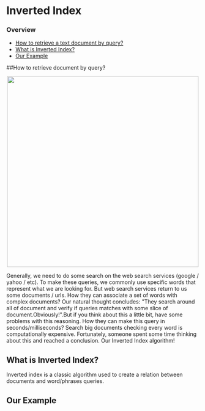 # Inverted Index

### **Overview**
- [How to retrieve a text document by query?](#how-to-retrieve-document-by-query?)
- [What is Inverted Index?](#what-is-inverted-index?)
- [Our Example](#our-example)


##How to retrieve document by query?
<p align="center"><img src = "../resources/query.png" width = "500"></p>
Generally, we need to do some search on the web search services (google / yahoo / etc). To make these queries, we commonly use specific words that represent what we are looking for. But web search services return to us some documents / urls. How they can associate a set of words with complex documents?
Our natural thought concludes: "They search around all of document and verify if queries matches with some slice of document.Obviously!".But if you think about this a little bit, have some problems with this reasoning. How they can make this query in seconds/milliseconds? Search big documents checking every word is computationally expensive.
Fortunately, someone spent some time thinking about this and reached a conclusion. Our Inverted Index algorithm!

## What is Inverted Index?
Inverted index is a classic algorithm used to create a relation between documents and word/phrases queries.



## Our Example
